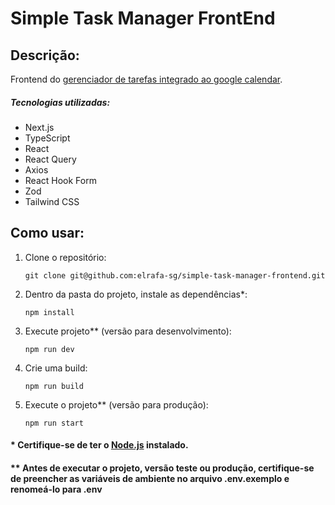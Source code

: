# Simple Task Manager FrontEnd

## Descrição:

Frontend do [gerenciador de tarefas integrado ao google calendar](https://github.com/elrafa-sg/simple-task-manager-backend).

##### Tecnologias utilizadas:

- Next.js
- TypeScript
- React
- React Query
- Axios
- React Hook Form
- Zod
- Tailwind CSS

## Como usar:

1. Clone o repositório:
   ```
   git clone git@github.com:elrafa-sg/simple-task-manager-frontend.git
   ```
2. Dentro da pasta do projeto, instale as dependências\*:
   ```
   npm install
   ```
3. Execute projeto\*\* (versão para desenvolvimento):
   ```
   npm run dev
   ```
4. Crie uma build:
   ```
   npm run build
   ```
5. Execute o projeto\*\* (versão para produção):
   ```
   npm run start
   ```

#### \* Certifique-se de ter o [Node.js](https://nodejs.org/) instalado.

#### \*\* Antes de executar o projeto, versão teste ou produção, certifique-se de preencher as variáveis de ambiente no arquivo .env.exemplo e renomeá-lo para .env
